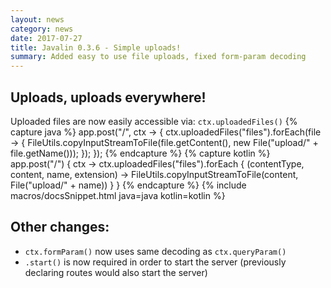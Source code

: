 ```yaml
---
layout: news
category: news
date: 2017-07-27
title: Javalin 0.3.6 - Simple uploads!
summary: Added easy to use file uploads, fixed form-param decoding
---
```


## Uploads, uploads everywhere!
Uploaded files are now easily accessible via: `ctx.uploadedFiles()`
{% capture java %}
app.post("/", ctx -> {
    ctx.uploadedFiles("files").forEach(file -> {
        FileUtils.copyInputStreamToFile(file.getContent(), new File("upload/" + file.getName()));
    });
});
{% endcapture %}
{% capture kotlin %}
app.post("/") { ctx ->
    ctx.uploadedFiles("files").forEach { (contentType, content, name, extension) ->
        FileUtils.copyInputStreamToFile(content, File("upload/" + name))
    }
}
{% endcapture %}
{% include macros/docsSnippet.html java=java kotlin=kotlin %}

## Other changes:
* `ctx.formParam()` now uses same decoding as `ctx.queryParam()`
* `.start()` is now required in order to start the server (previously declaring routes would also start the server)
